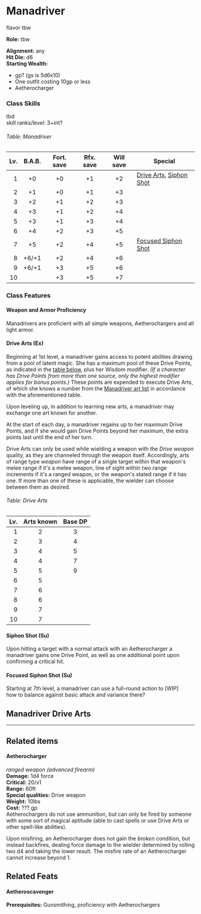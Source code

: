 # Manadriver
flavor tbw

**Role:** tbw

**Alignment:** any  
**Hit Die:** d8  
**Starting Wealth:**
- gp? (gs is 5d6x10)
- One outfit costing 10gp or less
- Aetherocharger

### Class Skills
tbd  
skill ranks/level: 3+int?  

###### Table: Manadriver
Lv.|B.A.B.|Fort. save|Rfx. save|Will save|Special
-:|:-:|:-:|:-:|:-:|-
1|+0|+0|+1|+2|[Drive Arts](#drive-arts-ex), [Siphon Shot](#siphon-shot-su)
2|+1|+0|+1|+3
3|+2|+1|+2|+3
4|+3|+1|+2|+4
5|+3|+1|+3|+4
6|+4|+2|+3|+5
7|+5|+2|+4|+5|[Focused Siphon Shot](#focused-siphon-shot-su)
8|+6/+1|+2|+4|+6
9|+6/+1|+3|+5|+6
10||+3|+5|+7
<!--
11|
12|
13|
14|
15|
16|
17|
18|
19|
20|
<-->

### Class Features
#### Weapon and Armor Proficiency
Manadrivers are proficient with all simple weapons, Aetherochargers and all light armor.

#### Drive Arts (Ex)
Beginning at 1st level, a manadriver gains access to potent abilities drawing from a pool of latent magic. She has a maximum pool of these Drive Points, as indicated in the [table below](#table-drive-arts), plus her Wisdom modifier. *(If a character has Drive Points from more than one source, only the highest modifier applies for bonus points.)* These points are expended to execute Drive Arts, of which she knows a number from the [Manadriver art list](#manadriver-drive-arts) in accordance with the aforementioned table.

Upon leveling up, in addition to learning new arts, a manadriver may exchange one art known for another.

At the start of each day, a manadriver regains up to her maximum Drive Points, and if she would gain Drive Points beyond her maximum, the extra points last until the end of her turn.

Drive Arts can only be used while wielding a weapon with the *Drive weapon* quality, as they are channeled through the weapon itself. Accordingly, arts of range type *weapon* have range of a single target within that weapon's melee range if it's a melee weapon, line of sight within two range increments if it's a ranged weapon, or the weapon's stated range if it has one. If more than one of these is applicable, the wielder can choose between them as desired.


###### Table: Drive Arts
Lv.|Arts known|Base DP
-:|:-:|:-:
1|2|3
2|3|4
3|4|5
4|4|7
5|5|9
6|5
7|6
8|6
9|7
10|7
<!--
11|
12|
13|
14|
15|
16|
17|
18|
19|
20|
<-->

#### Siphon Shot (Su)
Upon hitting a target with a normal attack with an Aetherocharger a manadriver gains one Drive Point, as well as one additional point upon confirming a critical hit.

#### Focused Siphon Shot (Su)
Starting at 7th level, a manadriver can use a full-round action to [WIP]  
how to balance against basic attack and variance there?


## Manadriver Drive Arts
---
## Related items
#### Aetherocharger
*ranged weapon (advanced firearm)*  
**Damage:** 1d4 force  
**Critical:** 20/x1  
**Range:** 60ft  
**Special qualities:** Drive weapon  
**Weight:** 10lbs  
**Cost:** ??? gp  
Aetherochargers do not use ammunition, but can only be fired by someone with some sort of magical aptitude (able to cast spells or use Drive Arts or other spell-like abilities).

Upon misfiring, an Aetherocharger does not gain the *broken* condition, but instead backfires, dealing force damage to the wielder determined by rolling two d4 and taking the lower result. The misfire rate of an Aetherocharger cannot increase beyond 1.

## Related Feats

#### Aetheroscavenger
**Prerequisites:** Gunsmithing, proficiency with Aetherochargers
